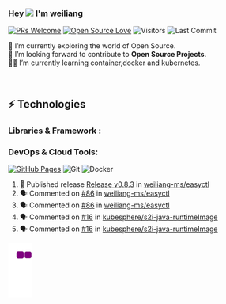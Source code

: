 


### Hey <img src="https://github.com/TheDudeThatCode/TheDudeThatCode/blob/master/Assets/Hi.gif" width="29px"> I'm weiliang


[![PRs Welcome](https://img.shields.io/badge/PRs-welcome-brightgreen.svg?style=flat&logo=github)](https://github.com/weiliang-ms)
[![Open Source Love](https://badges.frapsoft.com/os/v2/open-source.svg?v=103)](https://github.com/weiliang-ms)
<img alt="Visitors" src="https://komarev.com/ghpvc/?username=weiliang-ms&style=flat&labelColor=black&logo=github&label=PROFILE+VIEWS&color=29bf12"/>
<img alt="Last Commit" src="https://img.shields.io/github/last-commit/weiliang-ms/weiliang-ms?logo=markdown&label=LAST+UPDATE&color=29bf12&style=flat">


 🔭 I’m currently exploring the world of Open Source. <br/>
 :space_invader: I’m looking forward to contribute to **Open Source Projects**.<br/>
 👨‍💻 I’m currently learning  container,docker and kubernetes.<br/>

 <br/>




## ⚡ Technologies

### Libraries & Framework :

### DevOps & Cloud Tools:

<a href="#"><img alt="GitHub Pages" src="https://img.shields.io/badge/GitHub%20Pages-%23327FC7.svg?logo=github&logoColor=white"></a>
![Git](https://img.shields.io/badge/-Git-black?style=flat-square&logo=git)
![Docker](https://img.shields.io/badge/-Docker-black?style=flat-square&logo=docker)

<!-- <a href="#"><img alt="Postman" src="https://img.shields.io/badge/Postman-FF6C37?logo=postman&logoColor=white"></a>
<a href="#"><img alt="Vercel" src="https://img.shields.io/badge/Vercel%20-%23000000.svg?logo=vercel&logoColor=white"></a>

### Operating Systems:

![LINUX](https://img.shields.io/badge/linux-FCC624?logo=linux&logoColor=black&style=for-the-badge)

### Statistics 📈

[![Varghese's github activity graph](https://activity-graph.herokuapp.com/graph?username=weiliang-ms&theme=xcode)](https://git.io/starlightknown)
  <p align="center">
	
  <img width="48%" src="https://github-readme-stats.vercel.app/api?username=weiliang-ms&show_icons=true&theme=tokyonight" />
  <img width="48%" src="https://github-readme-streak-stats.herokuapp.com/?user=weiliang-ms&theme=tokyonight" />
</p>

# ⚡ Recent Activity

<!--START_SECTION:activity-->
1. 🚀 Published release [Release v0.8.3](https://github.com/weiliang-ms/easyctl/releases/tag/v0.8.3) in [weiliang-ms/easyctl](https://github.com/weiliang-ms/easyctl)
2. 🗣 Commented on [#86](https://github.com/weiliang-ms/easyctl/issues/86#issuecomment-1707709418) in [weiliang-ms/easyctl](https://github.com/weiliang-ms/easyctl)
3. 🗣 Commented on [#86](https://github.com/weiliang-ms/easyctl/issues/86#issuecomment-1707709247) in [weiliang-ms/easyctl](https://github.com/weiliang-ms/easyctl)
4. 🗣 Commented on [#16](https://github.com/kubesphere/s2i-java-runtimeImage/pull/16#issuecomment-1687586112) in [kubesphere/s2i-java-runtimeImage](https://github.com/kubesphere/s2i-java-runtimeImage)
5. 🗣 Commented on [#16](https://github.com/kubesphere/s2i-java-runtimeImage/pull/16#issuecomment-1687583710) in [kubesphere/s2i-java-runtimeImage](https://github.com/kubesphere/s2i-java-runtimeImage)
<!--END_SECTION:activity-->



![snakegif](https://github.com/weiliang-ms/weiliang-ms/blob/output/github-contribution-grid-snake.gif)











